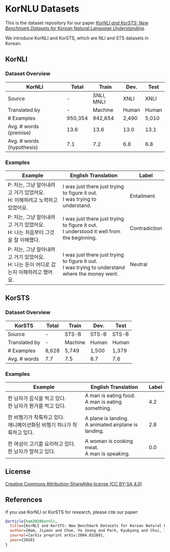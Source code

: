 # KorNLU Datasets

This is the dataset repository for our paper [_KorNLI and KorSTS: New Benchmark Datasets for Korean Natural Language Understanding_](https://arxiv.org/abs/2004.03289).

We introduce KorNLI and KorSTS, which are NLI and STS datasets in Korean.

## KorNLI

### Dataset Overview

| KorNLI                     | Total   | Train      | Dev.  | Test  |
| -------------------------- | ------- | ---------- | ----- | ----- |
| Source                     | -       | SNLI, MNLI | XNLI  | XNLI  |
| Translated by              | -       | Machine    | Human | Human |
| \# Examples                | 950,354 | 942,854    | 2,490 | 5,010 |
| Avg. \# words (premise)    | 13.6    | 13.6       | 13.0  | 13.1  |
| Avg. \# words (hypothesis) | 7.1     | 7.2        | 6.8   | 6.8   |


### Examples

| Example                                                      | English Translation                                          | Label         |
| ------------------------------------------------------------ | ------------------------------------------------------------ | ------------- |
| P: 저는, 그냥 알아내려고 거기 있었어요.<br />H: 이해하려고 노력하고 있었어요. | I was just there just trying to figure it out.<br />I was trying to understand. | Entailment    |
| P: 저는, 그냥 알아내려고 거기 있었어요.<br />H: 나는 처음부터 그것을 잘 이해했다. | I was just there just trying to figure it out.<br />I understood it well from the beginning. | Contradiction |
| P: 저는, 그냥 알아내려고 거기 있었어요.<br />H: 나는 돈이 어디로 갔는지 이해하려고 했어요. | I was just there just trying to figure it out.<br />I was trying to understand where the money went. | Neutral       |


## KorSTS

### Dataset Overview

| KorSTS        | Total | Train   | Dev.  | Test  |
| ------------- | ----- | ------- | ----- | ----- |
| Source        | -     | STS-B   | STS-B | STS-B |
| Translated by | -     | Machine | Human | Human |
| \# Examples   | 8,628 | 5,749   | 1,500 | 1,379 |
| Avg. \# words | 7.7   | 7.5     | 8.7   | 7.6   |


### Examples

| Example                                                      | English Translation                                      | Label |
| ------------------------------------------------------------ | -------------------------------------------------------- | ----- |
| 한 남자가 음식을 먹고 있다.<br />한 남자가 뭔가를 먹고 있다. | A man is eating food.<br />A man is eating something.    | 4.2   |
| 한 비행기가 착륙하고 있다.<br />애니메이션화된 비행기 하나가 착륙하고 있다. | A plane is landing.<br />A animated airplane is landing. | 2.8   |
| 한 여성이 고기를 요리하고 있다.<br />한 남자가 말하고 있다. | A woman is cooking meat.<br />A man is speaking.      | 0.0   |


## License

[Creative Commons Attribution-ShareAlike license (CC BY-SA 4.0)](http://creativecommons.org/licenses/by-sa/4.0/)

## References

If you use KorNLI or KorSTS for research, please cite our paper:
```bibtex
@article{ham2020kornli,
  title={KorNLI and KorSTS: New Benchmark Datasets for Korean Natural Language Understanding},
  author={Ham, Jiyeon and Choe, Yo Joong and Park, Kyubyong and Choi, Ilji and Soh, Hyungjoon},
  journal={arXiv preprint arXiv:2004.03289},
  year={2020}
}
```
